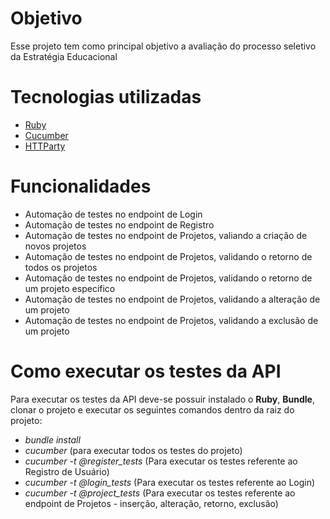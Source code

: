 # Objetivo
Esse projeto tem como principal objetivo a avaliação do processo seletivo da Estratégia Educacional

# Tecnologias utilizadas
- [Ruby](https://www.ruby-lang.org/pt/)
- [Cucumber](https://cucumber.io/)
- [HTTParty](https://www.rubydoc.info/github/jnunemaker/httparty/HTTParty/ClassMethods)


# Funcionalidades
- Automação de testes no endpoint de Login
- Automação de testes no endpoint de Registro
- Automação de testes no endpoint de Projetos, valiando a criação de novos projetos
- Automação de testes no endpoint de Projetos, validando o retorno de todos os projetos
- Automação de testes no endpoint de Projetos, validando o retorno de um projeto especifico
- Automação de testes no endpoint de Projetos, validando a alteração de um projeto
- Automação de testes no endpoint de Projetos, validando a exclusão de um projeto

# Como executar os testes da API
Para executar os testes da API deve-se possuir instalado o **Ruby**, **Bundle**, clonar o projeto e executar os seguintes comandos dentro da raiz do projeto:
- *bundle install*
- *cucumber* (para executar todos os testes do projeto)
- *cucumber -t @register_tests* (Para executar os testes referente ao Registro de Usuário)
- *cucumber -t @login_tests* (Para executar os testes referente ao Login)
- *cucumber -t @project_tests* (Para executar os testes referente ao endpoint de Projetos - inserção, alteração, retorno, exclusão)
